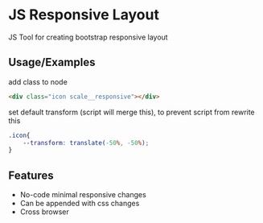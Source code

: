 
# JS Responsive Layout

JS Tool for creating bootstrap responsive layout




## Usage/Examples


add class to node
```html
<div class="icon scale__responsive"></div>
```

set default transform (script will merge this), to prevent script from rewrite this
```css
.icon{
    --transform: translate(-50%, -50%);
}
```


## Features

- No-code minimal responsive changes
- Can be appended with css changes
- Cross browser

